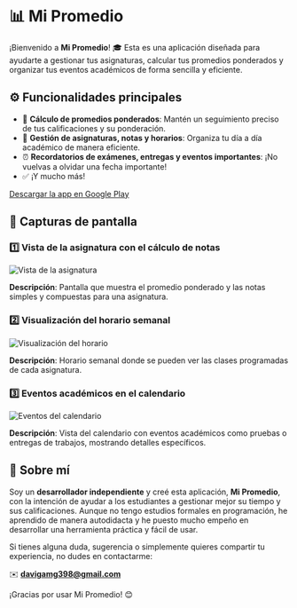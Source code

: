 # 📊 Mi Promedio

¡Bienvenido a **Mi Promedio**! 🎓 Esta es una aplicación diseñada para ayudarte a gestionar tus asignaturas, calcular tus promedios ponderados y organizar tus eventos académicos de forma sencilla y eficiente.

## ⚙️ Funcionalidades principales
- 🧮 **Cálculo de promedios ponderados**: Mantén un seguimiento preciso de tus calificaciones y su ponderación.
- 📅 **Gestión de asignaturas, notas y horarios**: Organiza tu día a día académico de manera eficiente.
- ⏰ **Recordatorios de exámenes, entregas y eventos importantes**: ¡No vuelvas a olvidar una fecha importante!
- ✅ ¡Y mucho más!

[Descargar la app en Google Play](https://play.google.com/store/apps/details?id=com.maquiapps.mipromedioponderado1&pcampaignid=web_share)

## 📸 Capturas de pantalla

### 1️⃣ Vista de la asignatura con el cálculo de notas
![Vista de la asignatura](https://play-lh.googleusercontent.com/U7uAmcP7Ee1afDTEQcC7-6qS8h33xyN2RAYr6MWn9NUv7TUVkFS2MMhIgJUtfgtdOA=w2560-h1440-rw)

**Descripción**: Pantalla que muestra el promedio ponderado y las notas simples y compuestas para una asignatura.

### 2️⃣ Visualización del horario semanal
![Visualización del horario](https://play-lh.googleusercontent.com/emaxU_l1Ixn46EqiuXtMiNvM0s357_irCE-kp9gCD_hShzDJYK-R_Mq1BK525bJlSKo=w2560-h1440-rw)

**Descripción**: Horario semanal donde se pueden ver las clases programadas de cada asignatura.

### 3️⃣ Eventos académicos en el calendario
![Eventos del calendario](https://play-lh.googleusercontent.com/qCStXWlETJl9dgwWJ99sNksXaSwAJXfB6SCgsXjhsKH_YIofnIxfwlWnoeDwrdtyQQ=w2560-h1440-rw)

**Descripción**: Vista del calendario con eventos académicos como pruebas o entregas de trabajos, mostrando detalles específicos.

## 👤 Sobre mí

Soy un **desarrollador independiente** y creé esta aplicación, **Mi Promedio**, con la intención de ayudar a los estudiantes a gestionar mejor su tiempo y sus calificaciones. Aunque no tengo estudios formales en programación, he aprendido de manera autodidacta y he puesto mucho empeño en desarrollar una herramienta práctica y fácil de usar.

Si tienes alguna duda, sugerencia o simplemente quieres compartir tu experiencia, no dudes en contactarme:

✉️ **davigamg398@gmail.com**

¡Gracias por usar Mi Promedio! 😊
